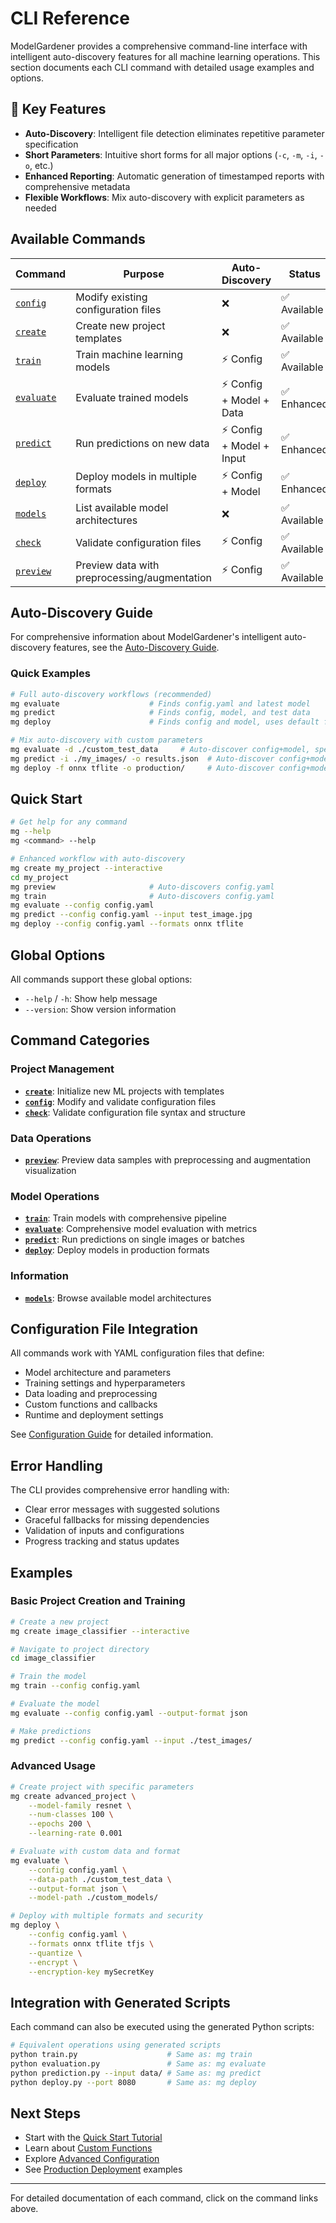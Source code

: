 # CLI Reference

ModelGardener provides a comprehensive command-line interface with intelligent auto-discovery features for all machine learning operations. This section documents each CLI command with detailed usage examples and options.

## 🌟 Key Features

- **Auto-Discovery**: Intelligent file detection eliminates repetitive parameter specification
- **Short Parameters**: Intuitive short forms for all major options (`-c`, `-m`, `-i`, `-o`, etc.)
- **Enhanced Reporting**: Automatic generation of timestamped reports with comprehensive metadata
- **Flexible Workflows**: Mix auto-discovery with explicit parameters as needed

## Available Commands

| Command | Purpose | Auto-Discovery | Status |
|---------|---------|----------------|--------|
| [`config`](config.md) | Modify existing configuration files | ❌ | ✅ Available |
| [`create`](create.md) | Create new project templates | ❌ | ✅ Available |
| [`train`](train.md) | Train machine learning models | ⚡ Config | ✅ Available |
| [`evaluate`](evaluate.md) | Evaluate trained models | ⚡ Config + Model + Data | ✅ Enhanced |
| [`predict`](predict.md) | Run predictions on new data | ⚡ Config + Model + Input | ✅ Enhanced |
| [`deploy`](deploy.md) | Deploy models in multiple formats | ⚡ Config + Model | ✅ Enhanced |
| [`models`](models.md) | List available model architectures | ❌ | ✅ Available |
| [`check`](check.md) | Validate configuration files | ⚡ Config | ✅ Available |
| [`preview`](preview.md) | Preview data with preprocessing/augmentation | ⚡ Config | ✅ Available |

## Auto-Discovery Guide

For comprehensive information about ModelGardener's intelligent auto-discovery features, see the [Auto-Discovery Guide](auto-discovery.md).

### Quick Examples

```bash
# Full auto-discovery workflows (recommended)
mg evaluate                    # Finds config.yaml and latest model
mg predict                     # Finds config, model, and test data
mg deploy                      # Finds config and model, uses default formats

# Mix auto-discovery with custom parameters
mg evaluate -d ./custom_test_data     # Auto-discover config+model, specify data
mg predict -i ./my_images/ -o results.json  # Auto-discover config+model, specify input+output
mg deploy -f onnx tflite -o production/     # Auto-discover config+model, specify formats+output
```

## Quick Start

```bash
# Get help for any command
mg --help
mg <command> --help

# Enhanced workflow with auto-discovery
mg create my_project --interactive
cd my_project
mg preview                     # Auto-discovers config.yaml
mg train                       # Auto-discovers config.yaml
mg evaluate --config config.yaml
mg predict --config config.yaml --input test_image.jpg
mg deploy --config config.yaml --formats onnx tflite
```

## Global Options

All commands support these global options:

- `--help` / `-h`: Show help message
- `--version`: Show version information

## Command Categories

### Project Management
- **[`create`](create.md)**: Initialize new ML projects with templates
- **[`config`](config.md)**: Modify and validate configuration files
- **[`check`](check.md)**: Validate configuration file syntax and structure

### Data Operations
- **[`preview`](preview.md)**: Preview data samples with preprocessing and augmentation visualization

### Model Operations
- **[`train`](train.md)**: Train models with comprehensive pipeline
- **[`evaluate`](evaluate.md)**: Comprehensive model evaluation with metrics
- **[`predict`](predict.md)**: Run predictions on single images or batches
- **[`deploy`](deploy.md)**: Deploy models in production formats

### Information
- **[`models`](models.md)**: Browse available model architectures

## Configuration File Integration

All commands work with YAML configuration files that define:

- Model architecture and parameters
- Training settings and hyperparameters
- Data loading and preprocessing
- Custom functions and callbacks
- Runtime and deployment settings

See [Configuration Guide](../tutorials/configuration.md) for detailed information.

## Error Handling

The CLI provides comprehensive error handling with:

- Clear error messages with suggested solutions
- Graceful fallbacks for missing dependencies
- Validation of inputs and configurations
- Progress tracking and status updates

## Examples

### Basic Project Creation and Training

```bash
# Create a new project
mg create image_classifier --interactive

# Navigate to project directory
cd image_classifier

# Train the model
mg train --config config.yaml

# Evaluate the model
mg evaluate --config config.yaml --output-format json

# Make predictions
mg predict --config config.yaml --input ./test_images/
```

### Advanced Usage

```bash
# Create project with specific parameters
mg create advanced_project \
    --model-family resnet \
    --num-classes 100 \
    --epochs 200 \
    --learning-rate 0.001

# Evaluate with custom data and format
mg evaluate \
    --config config.yaml \
    --data-path ./custom_test_data \
    --output-format json \
    --model-path ./custom_models/

# Deploy with multiple formats and security
mg deploy \
    --config config.yaml \
    --formats onnx tflite tfjs \
    --quantize \
    --encrypt \
    --encryption-key mySecretKey
```

## Integration with Generated Scripts

Each command can also be executed using the generated Python scripts:

```bash
# Equivalent operations using generated scripts
python train.py                    # Same as: mg train
python evaluation.py               # Same as: mg evaluate
python prediction.py --input data/ # Same as: mg predict
python deploy.py --port 8080       # Same as: mg deploy
```

## Next Steps

- Start with the [Quick Start Tutorial](../tutorials/quickstart.md)
- Learn about [Custom Functions](../tutorials/custom-functions.md)
- Explore [Advanced Configuration](../tutorials/advanced-configuration.md)
- See [Production Deployment](../tutorials/production-deployment.md) examples

---

For detailed documentation of each command, click on the command links above.
